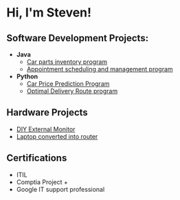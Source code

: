 <h1>Hi, I'm Steven!</h1>

<h2>Software Development Projects:</h2>

- <b>Java</b>
  - [Car parts inventory program](https://github.com/svolovar/car-parts-inventory)
  - [Appointment scheduling and management program](https://github.com/svolovar/appointment-scheduler)
- <b>Python</b>
  - [Car Price Prediction Program](https://github.com/svolovar/car-price-predictor)
  - [Optimal Delivery Route program](https://github.com/svolovar/Optimal-delivery-route-program)

<h2>Hardware Projects</h2>

- [DIY External Monitor](https://github.com/svolovar/DIY-Monitor)
- [Laptop converted into router](https://github.com/svolovar/laptop-router)

<h2>Certifications</h2>

- ITIL
- Comptia Project +
- Google IT support professional


<!--
**joshmadakor1/joshmadakor1** is a ✨ _special_ ✨ repository because its `README.md` (this file) appears on your GitHub profile.

Here are some ideas to get you started:

- 🔭 I’m currently working on ...
- 🌱 I’m currently learning ...
- 👯 I’m looking to collaborate on ...
- 🤔 I’m looking for help with ...
- 💬 Ask me about ...
- 📫 How to reach me: ...
- 😄 Pronouns: ...
- ⚡ Fun fact: ...
-->
